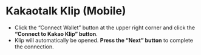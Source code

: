 # Kakaotalk Klip (Mobile)

* Click the “Connect Wallet” button at the upper right corner and click the **“Connect to Kakao Klip” button**.
* Klip will automatically be opened. **Press the “Next” button** to complete the connection.
